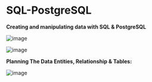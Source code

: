 # SQL-PostgreSQL

**Creating and manipulating data with SQL & PostgreSQL**



![image](https://github.com/CharityO3/SQL-PostgreSQL/assets/79048698/d522f3e3-3784-445f-8cf7-ef281521129b)

![image](https://github.com/CharityO3/SQL-PostgreSQL/assets/79048698/f9bbb959-61cf-47ba-8bef-77f69ce83565)




**Planning The Data Entities, Relationship & Tables:**


![image](https://github.com/CharityO3/SQL-PostgreSQL/assets/79048698/eb678d7e-8ff2-4d0a-8405-72510d0173ae)

